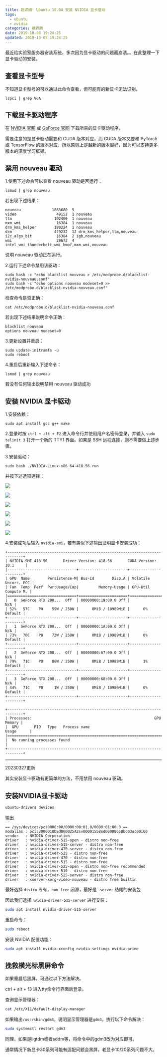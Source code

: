 ```yaml
---
title: 超详细! Ubuntu 18.04 安装 NVIDIA 显卡驱动
tags:
  - ubuntu
  - nvidia
categories: 瞎折腾
date: 2019-10-08 19:24:25
updated: 2019-10-08 19:24:25
---
```


最近给实验室服务器安装系统，多次因为显卡驱动的问题而崩溃。。在此整理一下显卡驱动的安装。

<!-- more -->

## 查看显卡型号

不知道显卡型号的可以通过此命令查看，但可能有的新显卡无法识别。

```
lspci | grep VGA
```

## 下载显卡驱动程序

在 [NVIDIA 官网](https://www.nvidia.com/Download/index.aspx?lang=cn) 或 [GeForce 官网](https://www.geforce.com/drivers) 下载所需的显卡驱动程序。

需要注意的是显卡驱动需要和 CUDA 版本对应，而 CUDA 版本又要和 PyTorch 或 TensorFlow 的版本对应，所以原则上是越新的版本越好，因为可以支持更多版本的深度学习框架。

## 禁用 nouveau 驱动

1.使用下述命令可以查看 nouveau 驱动是否运行：

```
lsmod | grep nouveau
```

若出现下述结果：

```
nouveau              1863680  9
video                  49152  1 nouveau
ttm                   102400  1 nouveau
mxm_wmi                16384  1 nouveau
drm_kms_helper        180224  1 nouveau
drm                   479232  12 drm_kms_helper,ttm,nouveau
i2c_algo_bit           16384  2 igb,nouveau
wmi                    28672  4 intel_wmi_thunderbolt,wmi_bmof,mxm_wmi,nouveau
```

说明 nouveau 驱动正在运行。

2.运行下述命令禁用该驱动：

```
sudo bash -c "echo blacklist nouveau > /etc/modprobe.d/blacklist-nvidia-nouveau.conf"
sudo bash -c "echo options nouveau modeset=0 >> /etc/modprobe.d/blacklist-nvidia-nouveau.conf"
```

检查命令是否正确：

```
cat /etc/modprobe.d/blacklist-nvidia-nouveau.conf
```

若出现下述结果说明命令正确：

```
blacklist nouveau
options nouveau modeset=0
```

3.更新设置并重启：

```
sudo update-initramfs -u
sudo reboot
```

4.重启后重新输入下述命令：

```
lsmod | grep nouveau
```

若没有任何输出说明禁用 nouveau 驱动成功

## 安装 NVIDIA 显卡驱动

1.安装依赖：

```
sudo apt install gcc g++ make
```

2.登录时按 `ctrl + alt + F2` 进入命令行并使用用户名密码登录，并输入 `sudo telinit 3` 打开一个新的 TTY1 界面。如果是 SSH 远程连接，则不需要做上述步骤。

3.安装驱动：

```
sudo bash ./NVIDIA-Linux-x86_64-418.56.run
```

并按下述选项选择：

![](https://img.xungejiang.com/static/images/19-10-09/nvidia01.png)

![](https://img.xungejiang.com/static/images/19-10-09/nvidia02.png)

![](https://img.xungejiang.com/static/images/19-10-09/nvidia03.png)

![](https://img.xungejiang.com/static/images/19-10-09/nvidia04.png)

![](https://img.xungejiang.com/static/images/19-10-09/nvidia05.png)

![](https://img.xungejiang.com/static/images/19-10-09/nvidia06.png)

4.安装成功后输入 `nvidia-smi`，若有类似下述输出证明显卡安装成功：

```
+-----------------------------------------------------------------------------+
| NVIDIA-SMI 418.56       Driver Version: 418.56       CUDA Version: 10.1     |
|-------------------------------+----------------------+----------------------+
| GPU  Name        Persistence-M| Bus-Id        Disp.A | Volatile Uncorr. ECC |
| Fan  Temp  Perf  Pwr:Usage/Cap|         Memory-Usage | GPU-Util  Compute M. |
|===============================+======================+======================|
|   0  GeForce RTX 208...  Off  | 00000000:19:00.0 Off |                  N/A |
| 52%   57C    P0    59W / 250W |      0MiB / 10989MiB |      0%      Default |
+-------------------------------+----------------------+----------------------+
|   1  GeForce RTX 208...  Off  | 00000000:1A:00.0 Off |                  N/A |
| 73%   70C    P0    73W / 250W |      0MiB / 10989MiB |      0%      Default |
+-------------------------------+----------------------+----------------------+
|   2  GeForce RTX 208...  Off  | 00000000:67:00.0 Off |                  N/A |
| 79%   71C    P0    86W / 250W |      0MiB / 10989MiB |      1%      Default |
+-------------------------------+----------------------+----------------------+
|   3  GeForce RTX 208...  Off  | 00000000:68:00.0 Off |                  N/A |
| 44%   71C    P0     1W / 250W |      0MiB / 10986MiB |      0%      Default |
+-------------------------------+----------------------+----------------------+

+-----------------------------------------------------------------------------+
| Processes:                                                       GPU Memory |
|  GPU       PID   Type   Process name                             Usage      |
|=============================================================================|
|  No running processes found                                                 |
+-----------------------------------------------------------------------------+
```

---

20230327更新

其实安装显卡驱动有更简单的方法，不用禁用 nouveau 驱动。

## 安装NVIDIA显卡驱动
```sh
ubuntu-drivers devices
```
输出
```
== /sys/devices/pci0000:00/0000:00:01.0/0000:01:00.0 ==
modalias : pci:v000010DEd000025A2sv00001558sd0000866Dbc03sc00i00
vendor   : NVIDIA Corporation
driver   : nvidia-driver-515-open - distro non-free
driver   : nvidia-driver-515-server - distro non-free
driver   : nvidia-driver-470-server - distro non-free
driver   : nvidia-driver-525 - distro non-free
driver   : nvidia-driver-470 - distro non-free
driver   : nvidia-driver-515 - distro non-free
driver   : nvidia-driver-525-open - distro non-free recommended
driver   : nvidia-driver-510 - distro non-free
driver   : nvidia-driver-525-server - distro non-free
driver   : xserver-xorg-video-nouveau - distro free builtin
```

最好选择 `distro` 专有，`non-free` 闭源，最好是 `-server` 结尾的安装包

因此我们选择 `nvidia-driver-515-server` 进行安装：
```sh
sudo apt install nvidia-driver-515-server
```

重启命令：
```sh
sudo reboot
```

安装 NVIDIA 配置功能：
```sh
sudo apt install nvidia-xconfig nvidia-settings nvidia-prime
```

## 挽救横光标黑屏命令

如果重启后黑屏，可通过以下方法解决。

ctrl + alt + f3 进入tty命令行界面后登录。

查询显示管理器：

```sh
cat /etc/X11/default-display-manager
```

如果输出`/usr/sbin/gdm3`，说明显示管理器是`gdm3`，执行以下命令解决：

```sh
sudo systemctl restart gdm3
```

同理，如果是ligtdm或者sddm等，将命令中的gdm3改为对应即可。

通常情况下新显卡30系列可能有适配问题会黑屏，老显卡10/20系列问题不大。